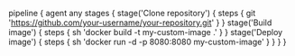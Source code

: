 pipeline {
    agent any
    stages {
        stage('Clone repository') {
            steps {
                git 'https://github.com/your-username/your-repository.git'
            }
        }
        stage('Build image') {
            steps {
                sh 'docker build -t my-custom-image .'
            }
        }
        stage('Deploy image') {
            steps {
                sh 'docker run -d -p 8080:8080 my-custom-image'
            }
        }
    }
}
